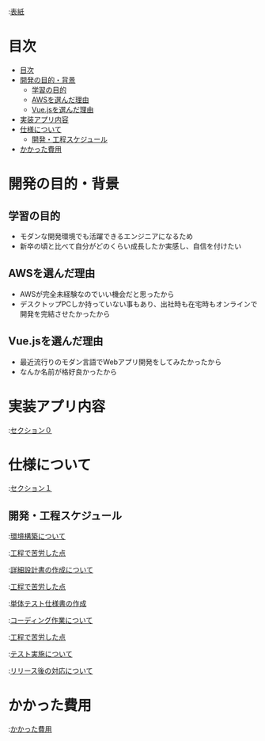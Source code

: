 :[表紙](cover.md)

# 目次

- [目次](#目次)
- [開発の目的・背景](#開発の目的背景)
  - [学習の目的](#学習の目的)
  - [AWSを選んだ理由](#awsを選んだ理由)
  - [Vue.jsを選んだ理由](#vuejsを選んだ理由)
- [実装アプリ内容](#実装アプリ内容)
- [仕様について](#仕様について)
  - [開発・工程スケジュール](#開発工程スケジュール)
- [かかった費用](#かかった費用)

<div class="page"/>

# 開発の目的・背景

## 学習の目的

- モダンな開発環境でも活躍できるエンジニアになるため
- 新卒の頃と比べて自分がどのくらい成長したか実感し、自信を付けたい

## AWSを選んだ理由

- AWSが完全未経験なのでいい機会だと思ったから
- デスクトップPCしか持っていない事もあり、出社時も在宅時もオンラインで開発を完結させたかったから

## Vue.jsを選んだ理由

- 最近流行りのモダン言語でWebアプリ開発をしてみたかったから
- なんか名前が格好良かったから

<div class="page"/>

# 実装アプリ内容

:[セクション０](section0.md)
<div class="page"/>

# 仕様について

:[セクション１](section1.md)
<div class="page"/>

## 開発・工程スケジュール

:[環境構築について](section2-1.md)
<div class="page"/>

:[工程で苦労した点](section2-2.md)
<div class="page"/>

:[詳細設計書の作成について](section2-3.md)
<div class="page"/>

:[工程で苦労した点](section2-4.md)
<div class="page"/>

:[単体テスト仕様書の作成](section2-5.md)
<div class="page"/>

:[コーディング作業について](section2-6.md)
<div class="page"/>

:[工程で苦労した点](section2-7.md)
<div class="page"/>

:[テスト実施について](section2-8.md)
<div class="page"/>

:[リリース後の対応について](section2-9.md)
<div class="page"/>

# かかった費用

:[かかった費用](section3-1.md)
<div class="page"/>
